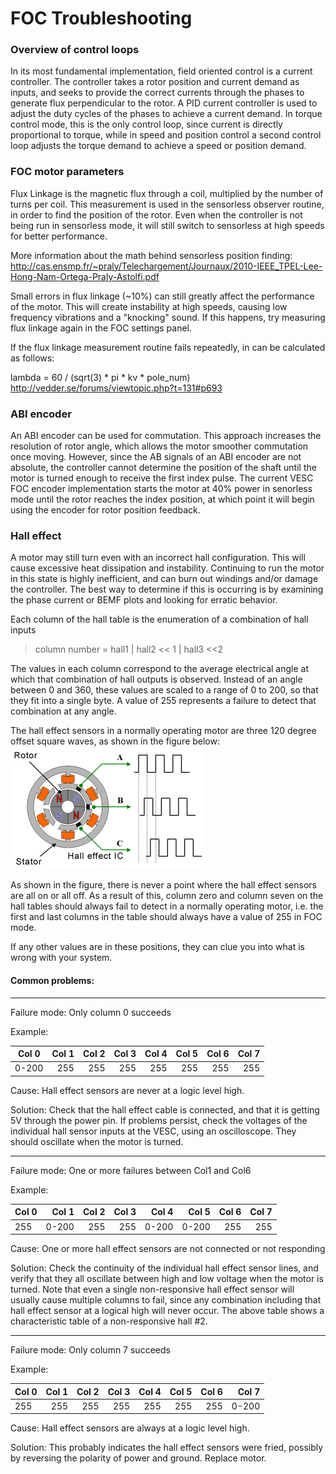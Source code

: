 
# FOC Troubleshooting

### Overview of control loops
In its most fundamental implementation, field oriented control is a current controller. The controller takes a rotor position and current demand as inputs, and seeks to provide the correct currents through the phases to generate flux perpendicular to the rotor. A PID current controller is used to adjust the duty cycles of the phases to achieve a current demand. In torque control mode, this is the only control loop, since current is directly proportional to torque, while in speed and position control a second control loop adjusts the torque demand to achieve a speed or position demand.

### FOC motor parameters

Flux Linkage is the magnetic flux through a coil, multiplied by the number of turns per coil. This measurement is used in the sensorless observer routine, in order to find the position of the rotor. Even when the controller is not being run in sensorless mode, it will still switch to sensorless at high speeds for better performance.

More information about the math behind sensorless position finding:
http://cas.ensmp.fr/~praly/Telechargement/Journaux/2010-IEEE_TPEL-Lee-Hong-Nam-Ortega-Praly-Astolfi.pdf


Small errors in flux linkage (~10%) can still greatly affect the performance of the motor. This will create instability at high speeds, causing low frequency vibrations and a "knocking" sound. If this happens, try measuring flux linkage again in the FOC settings panel.

If the flux linkage measurement routine fails repeatedly, in can be calculated as follows:

lambda = 60 / (sqrt(3) * pi * kv * pole_num)
http://vedder.se/forums/viewtopic.php?t=131#p693



### ABI encoder

An ABI encoder can be used for commutation. This approach increases the resolution of rotor angle, which allows the motor smoother commutation once moving. However, since the AB signals of an ABI encoder are not absolute, the controller cannot determine the position of the shaft until the motor is turned enough to receive the first index pulse. The current VESC FOC encoder implementation starts the motor at 40% power in senorless mode until the rotor reaches the index position, at which point it will begin using the encoder for rotor position feedback.


### Hall effect

A motor may still turn even with an incorrect hall configuration. This will cause excessive heat dissipation and instability. Continuing to run the motor in this state is highly inefficient, and can burn out windings and/or damage the controller. The best way to determine if this is occurring is by examining the phase current or BEMF plots and looking for erratic behavior.


Each column of the hall table is the enumeration of a combination of hall inputs
>column number = hall1 | hall2 << 1 | hall3 <<2

The values in each column correspond to the average electrical angle at which that combination of hall outputs is observed. Instead of an angle between 0 and 360, these values are scaled to a range of 0 to 200, so that they fit into a single byte. A value of 255 represents a failure to detect that combination at any angle.

The hall effect sensors in a normally operating motor are three 120 degree offset square waves, as shown in the figure below:
![](guide_imgs/20170824-163132.png)

As shown in the figure, there is never a point where the hall effect sensors are all on or all off. As a result of this, column zero and column seven on the hall tables should always fail to detect in a normally operating motor, i.e. the first and last columns in the table should always have a value of 255 in FOC mode.

If any other values are in these positions, they can clue you into what is wrong with your system.

#### Common problems:
---
Failure mode: Only column 0 succeeds

Example:

| Col 0 | Col 1 | Col 2 | Col 3 | Col 4  | Col 5 | Col 6 | Col 7 |
|--------|-------:|-------:|-------:|------:|-------:|-------:|------:|
| 0-200 | 255 | 255 | 255 | 255 | 255 | 255 | 255 |

Cause: Hall effect sensors are never at a logic level high.

Solution: Check that the hall effect cable is connected, and that it is getting 5V through the power pin. If problems persist, check the voltages of the individual hall sensor inputs at the VESC, using an oscilloscope. They should oscillate when the motor is turned. 

---
Failure mode: One or more failures between Col1 and Col6

Example:

| Col 0 | Col 1 | Col 2 | Col 3 | Col 4  | Col 5 | Col 6 | Col 7 |
|--------|-------:|-------:|-------:|------:|-------:|-------:|------:|
| 255 | 0-200 | 255 | 255 | 0-200 | 0-200 | 255 | 255 |

Cause: One or more hall effect sensors are not connected or not responding

Solution: Check the continuity of the individual hall effect sensor lines, and verify that they all oscillate between high and low voltage when the motor is turned. Note that even a single non-responsive hall effect sensor will usually cause multiple columns to fail, since any combination including that hall effect sensor at a logical high will never occur. The above table shows a characteristic table of a non-responsive hall #2.

---

Failure mode: Only column 7 succeeds

Example:

| Col 0 | Col 1 | Col 2 | Col 3 | Col 4  | Col 5 | Col 6 | Col 7 |
|--------|-------:|-------:|-------:|------:|-------:|-------:|------:|
| 255 | 255 | 255 | 255 | 255 | 255 | 255 | 0-200 |

Cause: Hall effect sensors are always at a logic level high.

Solution: This probably indicates the hall effect sensors were fried, possibly by reversing the polarity of   power and ground. Replace motor.
